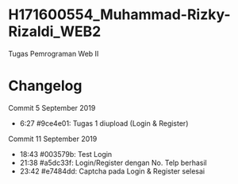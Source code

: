 # H171600554_Muhammad-Rizky-Rizaldi_WEB2
Tugas Pemrograman Web II

# Changelog
Commit 5 September 2019
- 6:27 #9ce4e01: Tugas 1 diupload (Login & Register)

Commit 11 September 2019
- 18:43 #003579b: Test Login
- 21:38 #a5dc33f: Login/Register dengan No. Telp berhasil
- 23:42 #e7484dd: Captcha pada Login & Register selesai

